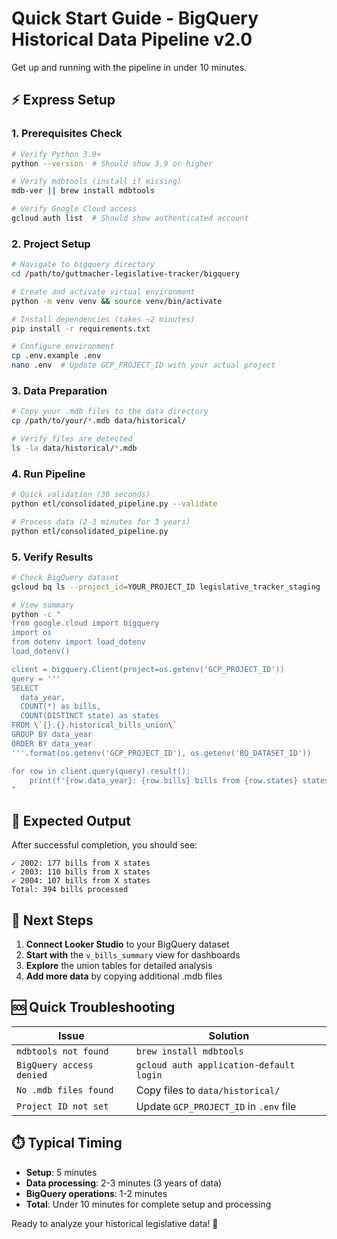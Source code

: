 # Quick Start Guide - BigQuery Historical Data Pipeline v2.0

Get up and running with the pipeline in under 10 minutes.

## ⚡ Express Setup

### 1. Prerequisites Check

```bash
# Verify Python 3.9+
python --version  # Should show 3.9 or higher

# Verify mdbtools (install if missing)
mdb-ver || brew install mdbtools

# Verify Google Cloud access
gcloud auth list  # Should show authenticated account
```

### 2. Project Setup

```bash
# Navigate to bigquery directory
cd /path/to/guttmacher-legislative-tracker/bigquery

# Create and activate virtual environment
python -m venv venv && source venv/bin/activate

# Install dependencies (takes ~2 minutes)
pip install -r requirements.txt

# Configure environment
cp .env.example .env
nano .env  # Update GCP_PROJECT_ID with your actual project
```

### 3. Data Preparation

```bash
# Copy your .mdb files to the data directory
cp /path/to/your/*.mdb data/historical/

# Verify files are detected
ls -la data/historical/*.mdb
```

### 4. Run Pipeline

```bash
# Quick validation (30 seconds)
python etl/consolidated_pipeline.py --validate

# Process data (2-3 minutes for 3 years)
python etl/consolidated_pipeline.py
```

### 5. Verify Results

```bash
# Check BigQuery dataset
gcloud bq ls --project_id=YOUR_PROJECT_ID legislative_tracker_staging

# View summary
python -c "
from google.cloud import bigquery
import os
from dotenv import load_dotenv
load_dotenv()

client = bigquery.Client(project=os.getenv('GCP_PROJECT_ID'))
query = '''
SELECT 
  data_year,
  COUNT(*) as bills,
  COUNT(DISTINCT state) as states
FROM \`{}.{}.historical_bills_union\`
GROUP BY data_year 
ORDER BY data_year
'''.format(os.getenv('GCP_PROJECT_ID'), os.getenv('BQ_DATASET_ID'))

for row in client.query(query).result():
    print(f'{row.data_year}: {row.bills} bills from {row.states} states')
"
```

## 🎯 Expected Output

After successful completion, you should see:

```
✓ 2002: 177 bills from X states
✓ 2003: 110 bills from X states  
✓ 2004: 107 bills from X states
Total: 394 bills processed
```

## 🔗 Next Steps

1. **Connect Looker Studio** to your BigQuery dataset
2. **Start with** the `v_bills_summary` view for dashboards
3. **Explore** the union tables for detailed analysis
4. **Add more data** by copying additional .mdb files

## 🆘 Quick Troubleshooting

| Issue | Solution |
|-------|----------|
| `mdbtools not found` | `brew install mdbtools` |
| `BigQuery access denied` | `gcloud auth application-default login` |
| `No .mdb files found` | Copy files to `data/historical/` |
| `Project ID not set` | Update `GCP_PROJECT_ID` in `.env` file |

## ⏱️ Typical Timing

- **Setup**: 5 minutes
- **Data processing**: 2-3 minutes (3 years of data)
- **BigQuery operations**: 1-2 minutes
- **Total**: Under 10 minutes for complete setup and processing

Ready to analyze your historical legislative data! 🎉